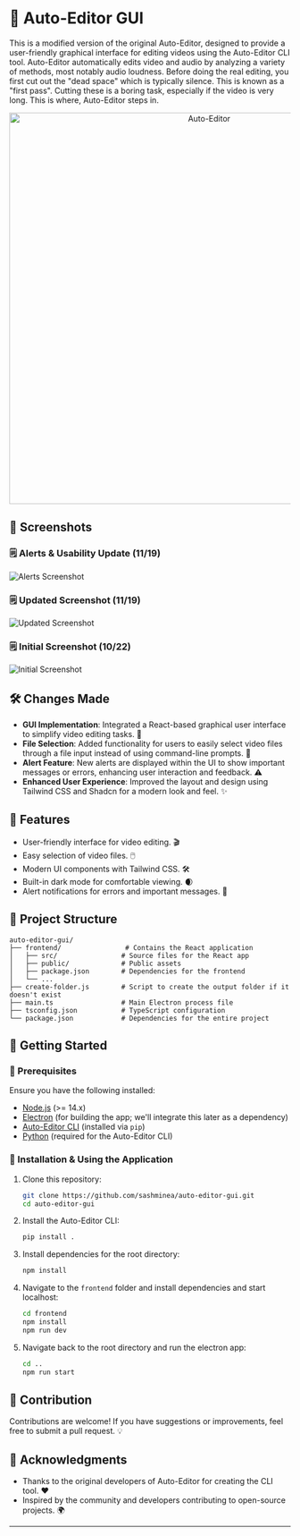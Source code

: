 # 🎥 Auto-Editor GUI

This is a modified version of the original Auto-Editor, designed to provide a user-friendly graphical interface for editing videos using the Auto-Editor CLI tool. Auto-Editor automatically edits video and audio by analyzing a variety of methods, most notably audio loudness. Before doing the real editing, you first cut out the "dead space" which is typically silence. This is known as a "first pass". Cutting these is a boring task, especially if the video is very long. This is where, Auto-Editor steps in.

<p align="center"><img src="https://auto-editor.com/img/auto-editor-banner.webp" title="Auto-Editor" width="700"></p>

## 📸 Screenshots

### 🗒️ Alerts & Usability Update (11/19)
![Alerts Screenshot](https://i.ibb.co/GvP3Hgt/image.png)

### 🗒️ Updated Screenshot (11/19)
![Updated Screenshot](https://i.ibb.co/WVxwZXk/image.png)

### 🗒️ Initial Screenshot (10/22)
![Initial Screenshot](https://i.imgur.com/I6CT4By.png)

## 🛠️ Changes Made

- **GUI Implementation**: Integrated a React-based graphical user interface to simplify video editing tasks. 🎨
- **File Selection**: Added functionality for users to easily select video files through a file input instead of using command-line prompts. 📂
- **Alert Feature**: New alerts are displayed within the UI to show important messages or errors, enhancing user interaction and feedback. ⚠️
- **Enhanced User Experience**: Improved the layout and design using Tailwind CSS and Shadcn for a modern look and feel. ✨

## 🌟 Features

- User-friendly interface for video editing. 🎬
- Easy selection of video files. 🖱️
- Modern UI components with Tailwind CSS. 🛠️
- Built-in dark mode for comfortable viewing. 🌒
- Alert notifications for errors and important messages. 🚨

## 📁 Project Structure

```
auto-editor-gui/
├── frontend/                # Contains the React application
│   ├── src/                # Source files for the React app
│   ├── public/             # Public assets
│   ├── package.json        # Dependencies for the frontend
│   └── ...
├── create-folder.js        # Script to create the output folder if it doesn't exist
├── main.ts                 # Main Electron process file
├── tsconfig.json           # TypeScript configuration
└── package.json            # Dependencies for the entire project
```

## 🚀 Getting Started

### 🔧 Prerequisites

Ensure you have the following installed:

- [Node.js](https://nodejs.org/) (>= 14.x)
- [Electron](https://www.electronjs.org/) (for building the app; we'll integrate this later as a dependency)
- [Auto-Editor CLI](https://github.com/WZBSocialScienceCenter/auto-editor) (installed via `pip`)
- [Python](https://www.python.org/) (required for the Auto-Editor CLI)

### 📝 Installation & Using the Application

1. Clone this repository:

   ```bash
   git clone https://github.com/sashminea/auto-editor-gui.git
   cd auto-editor-gui
   ```

2. Install the Auto-Editor CLI:

   ```bash
   pip install .
   ```

3. Install dependencies for the root directory:

   ```bash
   npm install
   ```

4. Navigate to the `frontend` folder and install dependencies and start localhost:

   ```bash
   cd frontend
   npm install
   npm run dev
   ```

5. Navigate back to the root directory and run the electron app:

   ```bash
   cd ..
   npm run start
   ```

## 🤝 Contribution

Contributions are welcome! If you have suggestions or improvements, feel free to submit a pull request. 💡

## 🙏 Acknowledgments

- Thanks to the original developers of Auto-Editor for creating the CLI tool. ❤️
- Inspired by the community and developers contributing to open-source projects. 🌍

---
